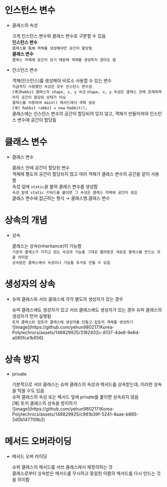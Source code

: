 <h1>인스턴스 변수</h1>
<ul>
  <li>클래스의 속성</li>
  <p>크게 인스턴스 변수와 클래스 변수로 구분할 수 있음<br>
  <strong>인스턴스 변수</strong><br>
  <code>클래스를 통해 객체를 생성해야만 공간이 할당됨</code><br>
  <strong>클래스 변수</strong><br>
  <code>클래스 자체에 공간이 있기 때문에 객체를 생성하지 않아도 됨</code></p>
  <li>인스턴스 변수</li>
  <p>객체(인스턴스)를 생성해야 비로소 사용할 수 있는 변수<br>
  <code>지금까지 사용했던 속성은 모두 인스턴스 변수임</code><br>
  <code>[예]Rabbit 클래스의 shape, x, y 속성</code>
  <code>shape, x, y 속성은 클래스 안에 존재하며 아직 공간이 할당된 상태가 아님</code><br>
  <code>클래스를 이용하여 main() 메서드에서 객체 생성</code><br>
  <code>[예] Rabbit rabbit = new Rabbit();</code><br>
  클래스에는 인스턴스 변수의 공간이 할당되어 있지 않고, 객체가 만들어져야 인스턴스 변수에 공간이 할당됨</p>
</ul>
<h1>클래스 변수</h1>
<ul>
  <li>클래스 변수</li>
  <p>클래스 안에 공간이 할당된 변수<br>
  객체에 별도의 공간이 할당되지 않고 여러 객체가 클래스 변수의 공간을 같이 사용함<br>
  속성 앞에 <code>static</code>을 붙여 클래스 변수를 생성함<br>
  <code>속성 앞에 static 키워드를 붙이면 그 속성은 클래스 자체에 공간이 생김</code><br>
  클래스 변수에 접근하는 형식 → 클래스명.클래스 변수</p>
</ul>
<h1>상속의 개념</h1>
<ul>
  <li>상속</li>
  <p>클래스는 상속(inheritance)이 가능함<br>
  <code>기존의 클래스가 가지고 있는 속성과 기능을 그대로 물려받은 새로운 클래스를 만드는 것을 의미함</code><br>
  <code>상속받은 클래스에서 속성이나 기능을 추가로 만들 수 있음</code></p>
</ul>
<h1>생성자의 상속</h1>
<ul>
  <li>슈퍼 클래스와 서브 클래스에 각각 별도의 생성자가 있는 경우</li>
  <p>슈퍼 클래스에도 생성자가 있고 서브 클래스에도 생성자가 있는 경우 슈퍼 클래스의 생성자가 먼저 실행됨<br>
  <code>토끼 클래스와 집토끼 클래스에 생성자를 만들고 집토끼 객체를 생성하기</code><br>
  ![image](https://github.com/yehun980217/Korea-Polytechnics/assets/148829925/3182402c-8137-4de8-9e6d-a085fce1b656)
</p>
</ul>
<h1>상속 방지</h1>
<ul>
  <li>private</li>
  <p>기본적으로 서브 클래스는 슈퍼 클래스의 속성과 메서드를 상속받는데, 이러한 상속을 막을 수도 있음<br>
  슈퍼 클래스의 속성 또는 메서드 앞에 private를 붙이면 상속되지 않음<br>
  [예] 토끼 클래스의 상속을 방지하기<br>
  ![image](https://github.com/yehun980217/Korea-Polytechnics/assets/148829925/c981b39f-5241-4aae-b865-2d0b147709b2)
</p>
</ul>
<h1>메서드 오버라이딩</h1>
<ul>
  <li>메서드 오버 라이딩</li>
  <p>슈퍼 클래스의 메서드를 서브 클래스에서 재정의하는 것<br>
  클래스로부터 상속받은 메서드를 무시하고 동일한 이름의 메서드를 다시 만드는 것을 의미함</p>
</ul>
